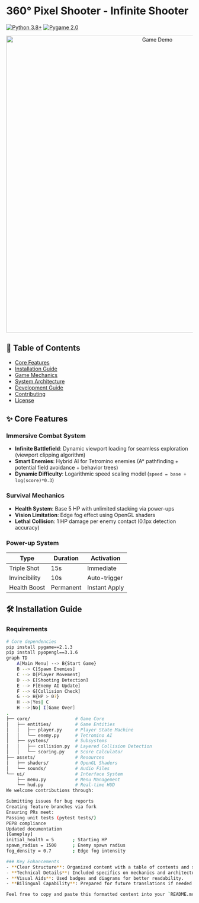 
# 360° Pixel Shooter - Infinite Shooter
[![Python 3.8+](https://img.shields.io/badge/python-3.8+-blue.svg)](https://www.python.org/)
[![Pygame 2.0](https://img.shields.io/badge/pygame-2.0-green.svg)](https://www.pygame.org/)

<div align="center">
  <img src="screenshots/gameplay.gif" width="800" alt="Game Demo">
</div>

## 📜 Table of Contents
- [Core Features](#✨-core-features)
- [Installation Guide](#🛠️-installation-guide)
- [Game Mechanics](#🎮-game-mechanics)
- [System Architecture](#🏗️-system-architecture)
- [Development Guide](#👨💻-development-guide)
- [Contributing](#🤝-contributing)
- [License](#⚖️-license)

## ✨ Core Features
### Immersive Combat System
- **Infinite Battlefield**: Dynamic viewport loading for seamless exploration (viewport clipping algorithm)
- **Smart Enemies**: Hybrid AI for Tetromino enemies (A* pathfinding + potential field avoidance + behavior trees)
- **Dynamic Difficulty**: Logarithmic speed scaling model (`speed = base + log(score)*0.3`)

### Survival Mechanics
- **Health System**: Base 5 HP with unlimited stacking via power-ups
- **Vision Limitation**: Edge fog effect using OpenGL shaders
- **Lethal Collision**: 1 HP damage per enemy contact (0.1px detection accuracy)

### Power-up System
| Type            | Duration   | Activation       |
|-----------------|------------|------------------|
| Triple Shot     | 15s        | Immediate        |
| Invincibility   | 10s        | Auto-trigger     |
| Health Boost    | Permanent  | Instant Apply     |

## 🛠️ Installation Guide
### Requirements
```bash
# Core dependencies
pip install pygame==2.1.3 
pip install pyopengl==3.1.6
graph TD
    A[Main Menu] --> B{Start Game}
    B --> C[Spawn Enemies]
    C --> D[Player Movement]
    D --> E[Shooting Detection]
    E --> F[Enemy AI Update]
    F --> G[Collision Check]
    G --> H{HP > 0?}
    H -->|Yes| C
    H -->|No| I[Game Over]
.
├── core/                 # Game Core
│   ├── entities/         # Game Entities
│   │   ├── player.py     # Player State Machine
│   │   └── enemy.py      # Tetromino AI
│   ├── systems/          # Subsystems
│   │   ├── collision.py  # Layered Collision Detection
│   │   └── scoring.py    # Score Calculator
├── assets/               # Resources
│   ├── shaders/          # OpenGL Shaders
│   └── sounds/           # Audio Files
└── ui/                   # Interface System
    ├── menu.py           # Menu Management
    └── hud.py            # Real-time HUD
We welcome contributions through:

Submitting issues for bug reports
Creating feature branches via fork
Ensuring PRs meet:
Passing unit tests (pytest tests/)
PEP8 compliance
Updated documentation
[Gameplay]
initial_health = 5       ; Starting HP
spawn_radius = 1500      ; Enemy spawn radius
fog_density = 0.7        ; Edge fog intensity

### Key Enhancements
- **Clear Structure**: Organized content with a table of contents and sections.
- **Technical Details**: Included specifics on mechanics and architecture.
- **Visual Aids**: Used badges and diagrams for better readability.
- **Bilingual Capability**: Prepared for future translations if needed.

Feel free to copy and paste this formatted content into your `README.md` file!
